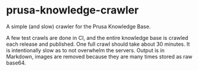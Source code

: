 # prusa-knowledge-crawler
A simple (and slow) crawler for the Prusa Knowledge Base.

A few test crawls are done in CI, and the entire knowledge base is crawled each release and published.
One full crawl should take about 30 minutes.
It is intentionally slow as to not overwhelm the servers.
Output is in Markdown, images are removed because they are many times stored as raw base64.

